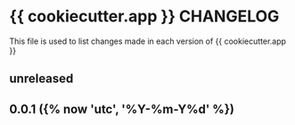 # {{ cookiecutter.app }} CHANGELOG

This file is used to list changes made in each version of {{ cookiecutter.app }} 

## unreleased

## 0.0.1 ({% now 'utc', '%Y-%m-Y%d' %})

